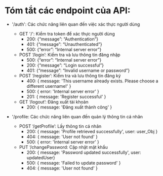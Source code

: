 # Tóm tắt các endpoint của API:

* '/auth': Các chức năng liên quan đến việc xác thực người dùng
    - GET '/': Kiểm tra token để xác thực người dùng
        + 200: {“message”: “Authentication”}
        + 401: {“message”: “Unauthenticated”}
        + 500: {“error”: “Internal server error”}
    - POST ‘/login’: Kiểm tra và lưu thông tin đăng nhập
        + 500: {“error”: “Internal server error”}
        + 200: {“message”: “Login successful”}
        + 401: {“message”: “Invalid username or password”}
    - POST ‘/register’: Kiểm tra và lưu thông tin đăng ký
        + 400: { message: 'This username already exists. Please choose a different username!' }
        + 500: { error: 'Internal server error' }
        + 201: { message: 'Register successful' }
    - GET ‘/logout’: Đăng xuất tài khoản
        + 200: { message: 'Đăng xuất thành công' }

* '/profile: Các chức năng liên quan đến quản lý thông tin cá nhân
    - POST ‘/getProfile’: Lấy thông tin cá nhân
        + 200: { message: 'Profile retrieved successfully', user: user_Obj }
        + 404: { message: 'User not found' }
        + 500: { error: 'Internal server error' }
    - PUT ‘/changePassword: Cập nhật mật khẩu
        + 200: { message: 'Password updated successfully', user: updatedUser}	
        + 500: { message: 'Failed to update password' }
        + 404: { message: 'User not found' }

